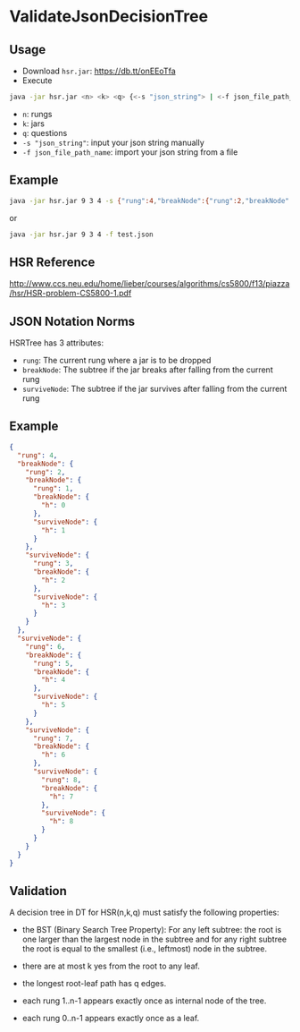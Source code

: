 ValidateJsonDecisionTree
========================

Usage
--------------------------------------
* Download `hsr.jar`: https://db.tt/onEEoTfa
* Execute 

```bash
java -jar hsr.jar <n> <k> <q> {<-s "json_string"> | <-f json_file_path_name>}
```

* `n`: rungs
* `k`: jars
* `q`: questions
* `-s "json_string"`: input your json string manually
* `-f json_file_path_name`: import your json string from a file


Example
--------------------------------------
```bash
java -jar hsr.jar 9 3 4 -s {"rung":4,"breakNode":{"rung":2,"breakNode":{"rung":1,"breakNode":{"h":0},"surviveNode":{"h":1}},"surviveNode":{"rung":3,"breakNode":{"h":2},"surviveNode":{"h":3}}},"surviveNode":{"rung":6,"breakNode":{"rung":5,"breakNode":{"h":4},"surviveNode":{"h":5}},"surviveNode":{"rung":7,"breakNode":{"h":6},"surviveNode":{"rung":8,"breakNode":{"h":7},"surviveNode":{"h":8}}}}}
```

or

```bash
java -jar hsr.jar 9 3 4 -f test.json
```

HSR Reference
--------------------------------------

http://www.ccs.neu.edu/home/lieber/courses/algorithms/cs5800/f13/piazza/hsr/HSR-problem-CS5800-1.pdf


JSON Notation Norms
--------------------------------------
HSRTree has 3 attributes:
* `rung`: The current rung where a jar is to be dropped
* `breakNode`: The subtree if the jar breaks after falling from the current rung
* `surviveNode`: The subtree if the jar survives after falling from the current rung


Example
--------------------------------------

```json
{
  "rung": 4,
  "breakNode": {
    "rung": 2,
    "breakNode": {
      "rung": 1,
      "breakNode": {
        "h": 0
      },
      "surviveNode": {
        "h": 1
      }
    },
    "surviveNode": {
      "rung": 3,
      "breakNode": {
        "h": 2
      },
      "surviveNode": {
        "h": 3
      }
    }
  },
  "surviveNode": {
    "rung": 6,
    "breakNode": {
      "rung": 5,
      "breakNode": {
        "h": 4
      },
      "surviveNode": {
        "h": 5
      }
    },
    "surviveNode": {
      "rung": 7,
      "breakNode": {
        "h": 6
      },
      "surviveNode": {
        "rung": 8,
        "breakNode": {
          "h": 7
        },
        "surviveNode": {
          "h": 8
        }
      }
    }
  }
}
```


Validation
--------------------------------------
A decision tree in DT for HSR(n,k,q) must satisfy the following properties:

* the BST (Binary Search Tree Property): For any left subtree: the root is one larger than 
the largest node in the subtree and for any right subtree the root is equal to the smallest 
(i.e., leftmost) node in the subtree.

* there are at most k yes from the root to any leaf.

* the longest root-leaf path has q edges.

* each rung 1..n-1 appears exactly once as internal node of the tree.

* each rung 0..n-1 appears exactly once as a leaf.


